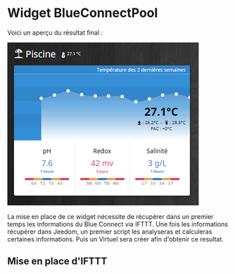 Widget BlueConnectPool
======================

Voici un aperçu du résultat final :

![Apercu](images/Widget.png)

La mise en place de ce widget nécessite de récupérer dans un premier temps les informations du Blue Connect via IFTTT. Une fois les informations récupérer dans Jeedom, un premier script les analyseras et calculeras certaines informations. Puis un Virtuel sera créer afin d'obtenir ce resultat.

## Mise en place d'IFTTT



